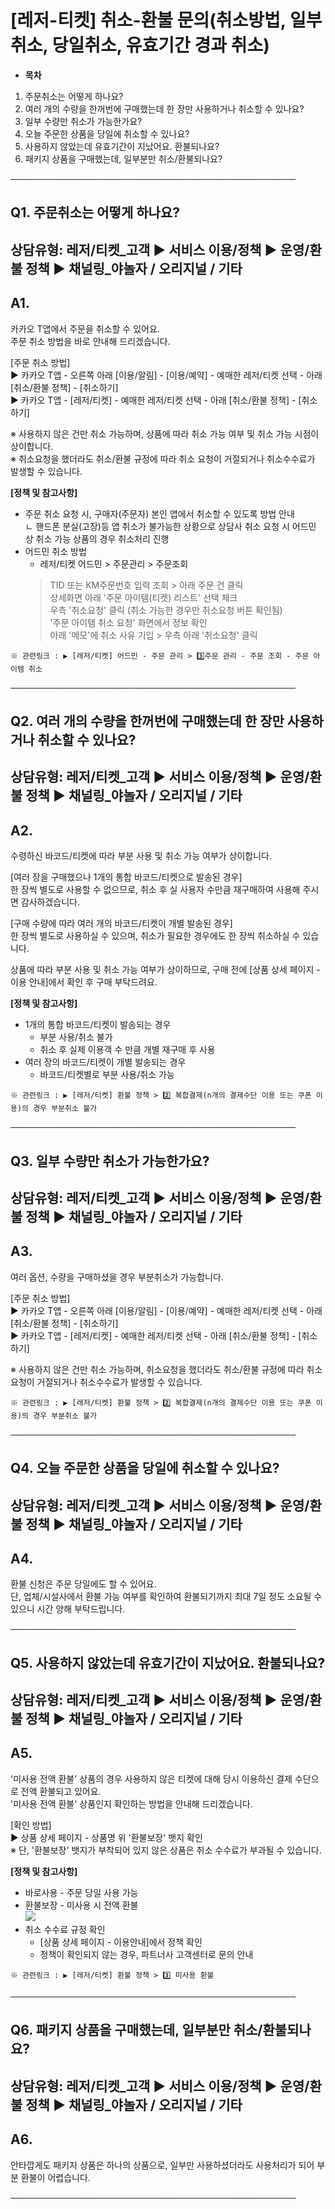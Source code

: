# [레저-티켓] 취소-환불 문의(취소방법, 일부취소, 당일취소, 유효기간 경과 취소)

* **목차**

1. 주문취소는 어떻게 하나요?
2. 여러 개의 수량을 한꺼번에 구매했는데 한 장만 사용하거나 취소할 수 있나요?
3. 일부 수량만 취소가 가능한가요?
4. 오늘 주문한 상품을 당일에 취소할 수 있나요?
5. 사용하지 않았는데 유효기간이 지났어요. 환불되나요?
6. 패키지 상품을 구매했는데, 일부분만 취소/환불되나요?

──────────────────────────────────────────────

**Q1. 주문취소는 어떻게 하나요?**
----------------------

상담유형: 레저/티켓\_고객 ▶ 서비스 이용/정책 ▶ 운영/환불 정책 ▶ 채널링\_야놀자 / 오리지널 / 기타
-------------------------------------------------------------

**A1.**
-------

카카오 T앱에서 주문을 취소할 수 있어요.  
주문 취소 방법을 바로 안내해 드리겠습니다.

[주문 취소 방법]  
▶ 카카오 T앱 - 오른쪽 아래 [이용/알림] - [이용/예약] - 예매한 레저/티켓 선택 - 아래 [취소/환불 정책] - [취소하기]  
▶ 카카오 T앱 - [레저/티켓] - 예매한 레저/티켓 선택 - 아래 [취소/환불 정책] - [취소하기]

※ 사용하지 않은 건만 취소 가능하며, 상품에 따라 취소 가능 여부 및 취소 가능 시점이 상이합니다.  
※ 취소요청을 했더라도 취소/환불 규정에 따라 취소 요청이 거절되거나 취소수수료가 발생할 수 있습니다.

**[정책 및 참고사항]**

* 주문 취소 요청 시, 구매자(주문자) 본인 앱에서 취소할 수 있도록 방법 안내  
  ㄴ 핸드폰 분실(고장)등 앱 취소가 불가능한 상황으로 상담사 취소 요청 시 어드민 상 취소 가능 상품의 경우 취소처리 진행
* 어드민 취소 방법   
  - 레저/티켓 어드민 > 주문관리 > 주문조회  
  > TID 또는 KM주문번호 입력 조회 > 아래 주문 건 클릭  
  > 상세화면 아래 '주문 아이템(티켓) 리스트' 선택 체크  
  > 우측 '취소요청' 클릭 (취소 가능한 경우만 취소요청 버튼 확인됨)  
  > '주문 아이템 취소 요청' 화면에서 정보 확인  
  > 아래 '메모'에 취소 사유 기입 > 우측 아래 '취소요청' 클릭

```
※ 관련링크 : ▶ [레저/티켓] 어드민 - 주문 관리 > 3️⃣주문 관리 - 주문 조회 - 주문 아이템 취소
```

──────────────────────────────────────────────

**Q2.** 여러 개의 수량을 한꺼번에 구매했는데 한 장만 사용하거나 취소할 수 있나요?
--------------------------------------------------

상담유형: 레저/티켓\_고객 ▶ 서비스 이용/정책 ▶ 운영/환불 정책 ▶ 채널링\_야놀자 / 오리지널 / 기타
-------------------------------------------------------------

**A2.**
-------

수령하신 바코드/티켓에 따라 부분 사용 및 취소 가능 여부가 상이합니다.

[여러 장을 구매했으나 1개의 통합 바코드/티켓으로 발송된 경우]  
한 장씩 별도로 사용할 수 없으므로, 취소 후 실 사용자 수만큼 재구매하여 사용해 주시면 감사하겠습니다.

[구매 수량에 따라 여러 개의 바코드/티켓이 개별 발송된 경우]  
한 장씩 별도로 사용하실 수 있으며, 취소가 필요한 경우에도 한 장씩 취소하실 수 있습니다.

상품에 따라 부분 사용 및 취소 가능 여부가 상이하므로, 구매 전에 [상품 상세 페이지 - 이용 안내]에서 확인 후 구매 부탁드려요.

**[정책 및 참고사항]**

* 1개의 통합 바코드/티켓이 발송되는 경우   
  - 부분 사용/취소 불가  
  - 취소 후 실제 이용객 수 만큼 개별 재구매 후 사용
* 여러 장의 바코드/티켓이 개별 발송되는 경우  
  - 바코드/티켓별로 부분 사용/취소 가능

```
※ 관련링크 : ▶ [레저/티켓] 환불 정책 > 2️⃣ 복합결제(n개의 결제수단 이용 또는 쿠폰 이용)의 경우 부분취소 불가
```

──────────────────────────────────────────────

**Q3. 일부 수량만 취소가 가능한가요?**
-------------------------

상담유형: 레저/티켓\_고객 ▶ 서비스 이용/정책 ▶ 운영/환불 정책 ▶ 채널링\_야놀자 / 오리지널 / 기타
-------------------------------------------------------------

**A3.**
-------

여러 옵션, 수량을 구매하셨을 경우 부분취소가 가능합니다.

[주문 취소 방법]  
▶ 카카오 T앱 - 오른쪽 아래 [이용/알림] - [이용/예약] - 예매한 레저/티켓 선택 - 아래 [취소/환불 정책] - [취소하기]  
▶ 카카오 T앱 - [레저/티켓] - 예매한 레저/티켓 선택 - 아래 [취소/환불 정책] - [취소하기]

※ 사용하지 않은 건만 취소 가능하며, 취소요청을 했더라도 취소/환불 규정에 따라 취소 요청이 거절되거나 취소수수료가 발생할 수 있습니다.

```
※ 관련링크 : ▶ [레저/티켓] 환불 정책 > 2️⃣ 복합결제(n개의 결제수단 이용 또는 쿠폰 이용)의 경우 부분취소 불가
```

──────────────────────────────────────────────

**Q4. 오늘 주문한 상품을 당일에 취소할 수 있나요?**
---------------------------------

상담유형: 레저/티켓\_고객 ▶ 서비스 이용/정책 ▶ 운영/환불 정책 ▶ 채널링\_야놀자 / 오리지널 / 기타
-------------------------------------------------------------

**A4.**
-------

환불 신청은 주문 당일에도 할 수 있어요.  
단, 업체/시설사에서 환불 가능 여부를 확인하여 환불되기까지 최대 7일 정도 소요될 수 있으니 시간 양해 부탁드립니다.

──────────────────────────────────────────────

**Q5. 사용하지 않았는데 유효기간이 지났어요. 환불되나요?**
------------------------------------

상담유형: 레저/티켓\_고객 ▶ 서비스 이용/정책 ▶ 운영/환불 정책 ▶ 채널링\_야놀자 / 오리지널 / 기타
-------------------------------------------------------------

**A5.**
-------

'미사용 전액 환불' 상품의 경우 사용하지 않은 티켓에 대해 당시 이용하신 결제 수단으로 전액 환불되고 있어요.  
'미사용 전액 환불' 상품인지 확인하는 방법을 안내해 드리겠습니다.

[확인 방법]  
▶ 상품 상세 페이지 - 상품명 위 '환불보장' 뱃지 확인  
※ 단, '환불보장' 뱃지가 부착되어 있지 않은 상품은 취소 수수료가 부과될 수 있습니다.

**[정책 및 참고사항]**

* 바로사용 - 주문 당일 사용 가능
* 환불보장 - 미사용 시 전액 환불  
  **![](https://kakaomobilitysupport.zendesk.com/hc/article_attachments/36359331398937)**
* 취소 수수료 규정 확인  
  - [상품 상세 페이지 - 이용안내]에서 정책 확인  
  - 정책이 확인되지 않는 경우, 파트너사 고객센터로 문의 안내

```
※ 관련링크 : ▶ [레저/티켓] 환불 정책 > 3️⃣ 미사용 환불
```

──────────────────────────────────────────────

**Q6. 패키지 상품을 구매했는데, 일부분만 취소/환불되나요?**
-------------------------------------

상담유형: 레저/티켓\_고객 ▶ 서비스 이용/정책 ▶ 운영/환불 정책 ▶ 채널링\_야놀자 / 오리지널 / 기타
-------------------------------------------------------------

**A6.**
-------

안타깝게도 패키지 상품은 하나의 상품으로, 일부만 사용하셨더라도 사용처리가 되어 부분 환불이 어렵습니다.

──────────────────────────────────────────────